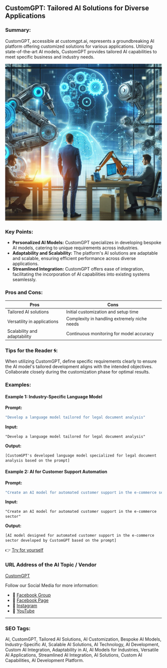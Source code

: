 ## CustomGPT: Tailored AI Solutions for Diverse Applications

### Summary:
CustomGPT, accessible at customgpt.ai, represents a groundbreaking AI platform offering customized solutions for various applications. Utilizing state-of-the-art AI models, CustomGPT provides tailored AI capabilities to meet specific business and industry needs.

<img src="customgpt.webp" alt="customgpt">

### Key Points:
- **Personalized AI Models:** CustomGPT specializes in developing bespoke AI models, catering to unique requirements across industries.
- **Adaptability and Scalability:** The platform's AI solutions are adaptable and scalable, ensuring efficient performance across diverse applications.
- **Streamlined Integration:** CustomGPT offers ease of integration, facilitating the incorporation of AI capabilities into existing systems seamlessly.

### Pros and Cons:

| Pros                            | Cons                                      |
|---------------------------------|-------------------------------------------|
| Tailored AI solutions            | Initial customization and setup time       |
| Versatility in applications      | Complexity in handling extremely niche needs |
| Scalability and adaptability     | Continuous monitoring for model accuracy  |

### Tips for the Reader 🌀:
When utilizing CustomGPT, define specific requirements clearly to ensure the AI model's tailored development aligns with the intended objectives. Collaborate closely during the customization phase for optimal results.

### Examples:

#### Example 1: Industry-Specific Language Model
**Prompt:**
```dart
"Develop a language model tailored for legal document analysis"
```
**Input:**
```
"Develop a language model tailored for legal document analysis"
```
**Output:**
```
[CustomGPT's developed language model specialized for legal document analysis based on the prompt]
```

#### Example 2: AI for Customer Support Automation
**Prompt:**
```dart
"Create an AI model for automated customer support in the e-commerce sector"
```
**Input:**
```
"Create an AI model for automated customer support in the e-commerce sector"
```
**Output:**
```
[AI model designed for automated customer support in the e-commerce sector developed by CustomGPT based on the prompt]
```

👉 <a href="https://customgpt.ai/" target="_blank">Try for yourself</a>

### URL Address of the AI Topic / Vendor
<a href="https://customgpt.ai/" target="_blank">CustomGPT</a>

Follow our Social Media for more information:
- 📘 <a href="https://www.facebook.com/groups/trionxai" target="_blank">Facebook Group</a>
- 📄 <a href="https://www.facebook.com/ai.trionxai" target="_blank">Facebook Page</a>
- 📸 <a href="https://www.instagram.com/trionxai/" target="_blank">Instagram</a>
- 🎥 <a href="https://www.youtube.com/@robotdocs/" target="_blank">YouTube</a>

<hr>

### SEO Tags:
AI, CustomGPT, Tailored AI Solutions, AI Customization, Bespoke AI Models, Industry-Specific AI, Scalable AI Solutions, AI Technology, AI Development, Custom AI Integration, Adaptability in AI, AI Models for Industries, Versatile AI Applications, Streamlined AI Integration, AI Solutions, Custom AI Capabilities, AI Development Platform.